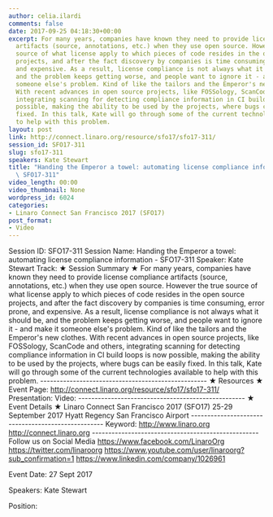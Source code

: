 ```yaml
---
author: celia.ilardi
comments: false
date: 2017-09-25 04:18:30+00:00
excerpt: For many years, companies have known they need to provide license compliance
  artifacts (source, annotations, etc.) when they use open source. However the true
  source of what license apply to which pieces of code resides in the open source
  projects, and after the fact discovery by companies is time consuming, error prone,
  and expensive. As a result, license compliance is not always what it should be,
  and the problem keeps getting worse, and people want to ignore it - and make it
  someone else's problem. Kind of like the tailors and the Emperor's new clothes.
  With recent advances in open source projects, like FOSSology, ScanCode and others,
  integrating scanning for detecting compliance information in CI build loops is now
  possible, making the ability to be used by the projects, where bugs can be easily
  fixed. In this talk, Kate will go through some of the current technologies available
  to help with this problem.
layout: post
link: http://connect.linaro.org/resource/sfo17/sfo17-311/
session_id: SFO17-311
slug: sfo17-311
speakers: Kate Stewart
title: "Handing the Emperor a towel: automating license compliance information\n -\
  \ SFO17-311"
video_length: 00:00
video_thumbnail: None
wordpress_id: 6024
categories:
- Linaro Connect San Francisco 2017 (SFO17)
post_format:
- Video
---
```


Session ID: SFO17-311 Session Name: Handing the Emperor a towel: automating license compliance information  - SFO17-311 Speaker: Kate Stewart Track:    ★ Session Summary ★ For many years, companies have known they need to provide license compliance artifacts (source, annotations, etc.) when they use open source. However the true source of what license apply to which pieces of code resides in the open source projects, and after the fact discovery by companies is time consuming, error prone, and expensive. As a result, license compliance is not always what it should be, and the problem keeps getting worse, and people want to ignore it - and make it someone else's problem. Kind of like the tailors and the Emperor's new clothes. With recent advances in open source projects, like FOSSology, ScanCode and others, integrating scanning for detecting compliance information in CI build loops is now possible, making the ability to be used by the projects, where bugs can be easily fixed. In this talk, Kate will go through some of the current technologies available to help with this problem. --------------------------------------------------- ★ Resources ★ Event Page: http://connect.linaro.org/resource/sfo17/sfo17-311/ Presentation:  Video:   ---------------------------------------------------  ★ Event Details ★ Linaro Connect San Francisco 2017 (SFO17) 25-29 September 2017 Hyatt Regency San Francisco Airport  --------------------------------------------------- Keyword:  http://www.linaro.org http://connect.linaro.org --------------------------------------------------- Follow us on Social Media https://www.facebook.com/LinaroOrg https://twitter.com/linaroorg https://www.youtube.com/user/linaroorg?sub_confirmation=1 https://www.linkedin.com/company/1026961

Event Date: 27 Sept 2017

Speakers: Kate Stewart

Position: 
